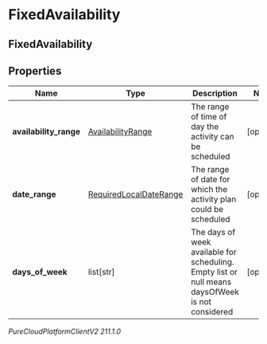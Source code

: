# FixedAvailability

## FixedAvailability

## Properties

|Name | Type | Description | Notes|
|------------ | ------------- | ------------- | -------------|
| **availability_range** | [AvailabilityRange](AvailabilityRange) | The range of time of day the activity can be scheduled | [optional] |
| **date_range** | [RequiredLocalDateRange](RequiredLocalDateRange) | The range of date for which the activity plan could be scheduled | [optional] |
| **days_of_week** | list[str] | The days of week available for scheduling. Empty list or null means daysOfWeek is not considered | [optional] |



_PureCloudPlatformClientV2 211.1.0_
